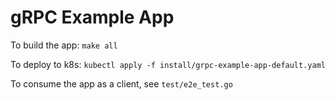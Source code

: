 # gRPC Example App

To build the app: `make all`

To deploy to k8s: `kubectl apply -f install/grpc-example-app-default.yaml`

To consume the app as a client, see `test/e2e_test.go`
